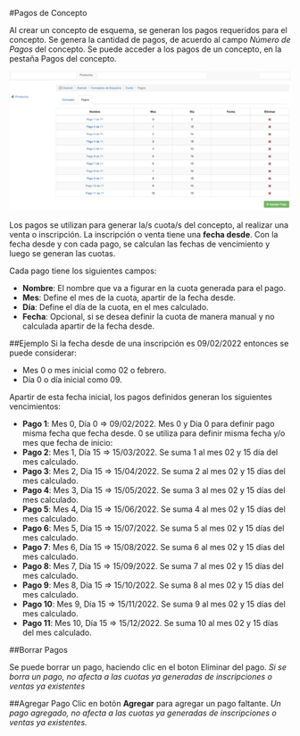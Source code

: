 #Pagos de Concepto

Al crear un concepto de esquema, se generan los pagos requeridos para el concepto. Se genera
la cantidad de pagos, de acuerdo al campo *Número de Pagos* del concepto.
Se puede acceder a los pagos de un concepto, en la pestaña Pagos del concepto.

![Listado de conceptos](img/pagos_de_concepto.png)

Los pagos se utilizan para generar la/s cuota/s del concepto, al realizar una venta o inscripción.
La inscripción o venta tiene una **fecha desde**. Con la fecha desde y con cada pago, se calculan las
fechas de vencimiento y luego se generan las cuotas.

Cada pago tiene los siguientes campos:

- **Nombre**: El nombre que va a figurar en la cuota generada para el pago.
- **Mes**: Define el mes de la cuota, apartir de la fecha desde.
- **Día**: Define el día de la cuota, en el mes calculado.
- **Fecha**: Opcional, si se desea definir la cuota de manera manual y no calculada
apartir de la fecha desde.

##Ejemplo
Si la fecha desde de una inscripción es 09/02/2022
entonces se puede considerar:

 - Mes 0 o mes inicial como 02 o febrero.
 - Día 0 o día inicial como 09.

Apartir de esta fecha inicial, los pagos definidos generan los
siguientes vencimientos:

 - **Pago 1**: Mes 0, Día 0  => 09/02/2022. Mes 0 y Dia 0 para definir pago misma fecha que fecha desde. 
0 se utiliza para definir misma fecha y/o mes que fecha de inicio:
 - **Pago 2**:  Mes 1, Día 15   => 15/03/2022. Se suma 1 al mes 02 y 15 día del mes calculado.
 - **Pago 3**:  Mes 2, Día 15   => 15/04/2022. Se suma 2 al mes 02 y 15 días del mes calculado.
 - **Pago 4**:  Mes 3, Día 15   => 15/05/2022. Se suma 3 al mes 02 y 15 días del mes calculado.
 - **Pago 5**:  Mes 4, Día 15   => 15/06/2022. Se suma 4 al mes 02 y 15 días del mes calculado.
 - **Pago 6**:  Mes 5, Día 15   => 15/07/2022. Se suma 5 al mes 02 y 15 días del mes calculado.
 - **Pago 7**:  Mes 6, Día 15   => 15/08/2022. Se suma 6 al mes 02 y 15 días del mes calculado.
 - **Pago 8**:  Mes 7, Día 15   => 15/09/2022. Se suma 7 al mes 02 y 15 días del mes calculado.
 - **Pago 9**:  Mes 8, Día 15   => 15/10/2022. Se suma 8 al mes 02 y 15 días del mes calculado.
 - **Pago 10**: Mes 9, Día 15  => 15/11/2022. Se suma 9 al mes 02 y 15 días del mes calculado.
 - **Pago 11**: Mes 10, Día 15 => 15/12/2022. Se suma 10 al mes 02 y 15 días del mes calculado.

##Borrar Pagos

Se puede borrar un pago, haciendo clic en el boton Eliminar del pago.
*Si se borra un pago, no afecta a las cuotas ya generadas de inscripciones o ventas
ya existentes*

##Agregar Pago
Clic en botón **Agregar** para agregar un pago faltante.
*Un pago agregado, no afecta a las cuotas ya generadas de inscripciones o ventas
ya existentes.*




